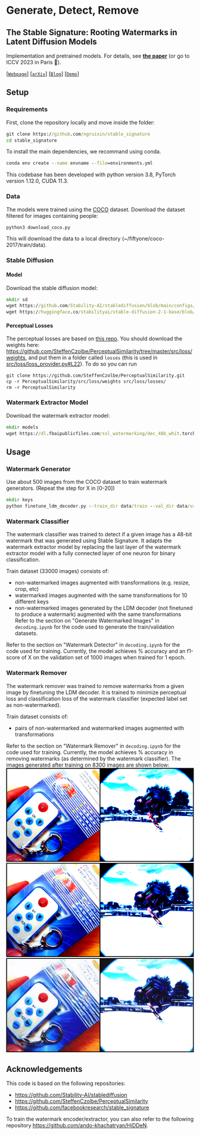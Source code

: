 # Generate, Detect, Remove

## The Stable Signature: Rooting Watermarks in Latent Diffusion Models

Implementation and pretrained models.
For details, see [**the paper**](https://arxiv.org/abs/2303.15435) (or go to ICCV 2023 in Paris 🥐).  

[[`Webpage`](https://pierrefdz.github.io/publications/stablesignature/)]
[[`arXiv`](https://arxiv.org/abs/2303.15435)]
[[`Blog`](https://ai.meta.com/blog/stable-signature-watermarking-generative-ai/)]
[[`Demo`](https://huggingface.co/spaces/imatag/stable-signature-bzh)]

## Setup 

### Requirements
First, clone the repository locally and move inside the folder:
```cmd
git clone https://github.com/ngruixin/stable_signature
cd stable_signature
```
To install the main dependencies, we recommand using conda.
```cmd
conda env create --name envname --file=environments.yml
```
This codebase has been developed with python version 3.8, PyTorch version 1.12.0, CUDA 11.3.

### Data
The models were trained using the [COCO](https://cocodataset.org/) dataset. Download the dataset filtered for images containing people:
```cmd
python3 download_coco.py
```
This will download the data to a local directory (~/fiftyone/coco-2017/train/data). 

### Stable Diffusion 

#### Model
Download the stable diffusion model:
```cmd
mkdir sd
wget https://github.com/Stability-AI/stablediffusion/blob/main/configs/stable-diffusion/v2-inference.yaml -P sd/
wget https://huggingface.co/stabilityai/stable-diffusion-2-1-base/blob/main/v2-1_512-ema-pruned.ckpt -P sd/
```
#### Perceptual Losses

The perceptual losses are based on [this repo](https://github.com/SteffenCzolbe/PerceptualSimilarity/).
You should download the weights here: https://github.com/SteffenCzolbe/PerceptualSimilarity/tree/master/src/loss/weights, and put them in a folder called `losses` (this is used in [src/loss/loss_provider.py#L22](https://github.com/facebookresearch/stable_signature/blob/main/src/loss/loss_provider.py#L22)).
To do so you can run 
```
git clone https://github.com/SteffenCzolbe/PerceptualSimilarity.git
cp -r PerceptualSimilarity/src/loss/weights src/loss/losses/
rm -r PerceptualSimilarity
```

### Watermark Extractor Model
Download the watermark extractor model:
```cmd
mkdir models
wget https://dl.fbaipublicfiles.com/ssl_watermarking/dec_48b_whit.torchscript.pt -P models/
```

## Usage
### Watermark Generator
Use about 500 images from the COCO dataset to train watermark generators. (Repeat the step for X in \[0-20\]) 
```cmd
mkdir keys
python finetune_ldm_decoder.py --train_dir data/train --val_dir data/val --batch_size 1 --output_dir keys/keyX --seed X
```


### Watermark Classifier
The watermark classifier was trained to detect if a given image has a 48-bit watermark that was generated using Stable Signature. 
It adapts the watermark extractor model by replacing the last layer of the watermark extractor model with a fully connected layer 
of one neuron for binary classification.

Train dataset (33000 images) consists of: 
* non-watermarked images augmented with transformations (e.g. resize, crop, etc)
* watermarked images augmented with the same transformations for 10 different keys
* non-watermarked images generated by the LDM decoder (not finetuned to produce a watermark) augmented with the same transformations
Refer to the section on "Generate Watermarked Images" in `decoding.ipynb` for the code used to generate the train/validation datasets. 

Refer to the section on "Watermark Detector" in `decoding.ipynb` for the code used for training. 
Currently, the model achieves % accuracy and an f1-score of X on the validation set of 1000 images when trained for 1 epoch.

### Watermark Remover 
The watermark remover was trained to remove watermarks from a given image by finetuning the LDM decoder.
It is trained to minimize perceptual loss and classification loss of the watermark classifier (expected label set as non-watermarked). 

Train dataset consists of:
* pairs of non-watermarked and watermarked images augmented with transformations

Refer to the section on "Watermark Remover" in `decoding.ipynb` for the code used for training. 
Currently, the model achieves % accuracy in removing watermarks (as determined by the watermark classifier). The images generated
after training on 8300 images are shown below: 
![Original](./images/8300_train_orig.png)
![Watermarked](./images/8300_train_w.png)
![Removed Watermark](./images/8300_train_removed.png)


## Acknowledgements

This code is based on the following repositories:

- https://github.com/Stability-AI/stablediffusion
- https://github.com/SteffenCzolbe/PerceptualSimilarity
- https://github.com/facebookresearch/stable_signature

To train the watermark encoder/extractor, you can also refer to the following repository https://github.com/ando-khachatryan/HiDDeN. 

